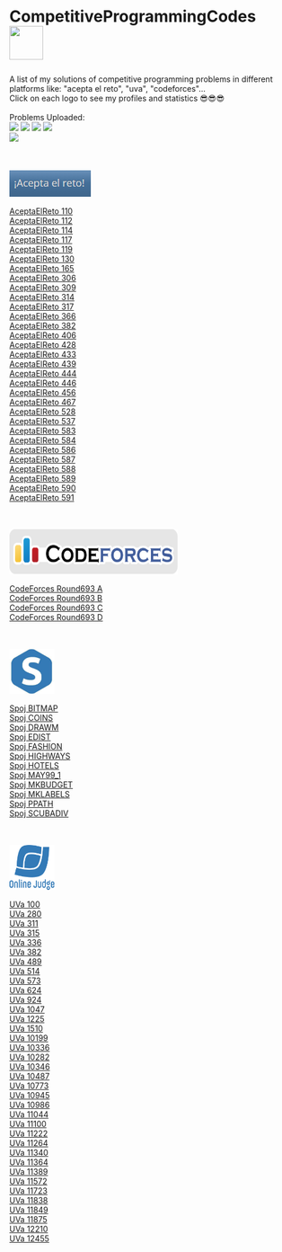 # CompetitiveProgrammingCodes <img src="https://icon-library.com/images/java-icon-image/java-icon-image-0.jpg" width="60" height="60"> 
A list of my solutions of competitive programming problems in different platforms like: "acepta el reto", "uva", "codeforces"... <br/>
Click on each logo to see my profiles and statistics 😎😎😎 <br/>
<br/>
Problems Uploaded:
<br/>
![](https://img.shields.io/static/v1?label=AceptaElReto&message=30&color=blue)
![](https://img.shields.io/static/v1?label=CodeForces&message=4&color=red)
![](https://img.shields.io/static/v1?label=Spoj&message=12&color=green)
![](https://img.shields.io/static/v1?label=Uva&message=36&color=yellow)
<br/>
![](https://img.shields.io/static/v1?label=Total&message=82&color=orange)  
<br/>
<br/>

<a href="https://www.aceptaelreto.com/user/profile.php?id=13978">
<img src="https://github.com/SergioSalazarC/CompetitiveProgrammingCodes/blob/main/media/aer.PNG">  
</a>

[AceptaElReto 110](./problems/aer110/src/Main.java)  
[AceptaElReto 112](./problems/aer112/src/Main.java)  
[AceptaElReto 114](./problems/aer114/src/Main.java)  
[AceptaElReto 117](./problems/aer117/src/Main.java)  
[AceptaElReto 119](./problems/aer119/src/Main.java)  
[AceptaElReto 130](./problems/aer130/src/Main.java)  
[AceptaElReto 165](./problems/aer165/src/Main.java)  
[AceptaElReto 306](./problems/aer306/src/Main.java)  
[AceptaElReto 309](./problems/aer309/src/Main.java)  
[AceptaElReto 314](./problems/aer314/src/Main.java)  
[AceptaElReto 317](./problems/aer317/src/Main.java)  
[AceptaElReto 366](./problems/aer366/src/Main.java)  
[AceptaElReto 382](./problems/aer382/src/Main.java)  
[AceptaElReto 406](./problems/aer406/src/Main.java)  
[AceptaElReto 428](./problems/aer428/src/Main.java)  
[AceptaElReto 433](./problems/aer433/src/Main.java)  
[AceptaElReto 439](./problems/aer439/src/Main.java)  
[AceptaElReto 444](./problems/aer444/src/Main.java)  
[AceptaElReto 446](./problems/aer446/src/Main.java)  
[AceptaElReto 456](./problems/aer456/src/Main.java)  
[AceptaElReto 467](./problems/aer467/src/Main.java)  
[AceptaElReto 528](./problems/aer528/src/Main.java)  
[AceptaElReto 537](./problems/aer537/src/Main.java)  
[AceptaElReto 583](./problems/aer583/src/Main.java)  
[AceptaElReto 584](./problems/aer584/src/Main.java)  
[AceptaElReto 586](./problems/aer586/src/Main.java)  
[AceptaElReto 587](./problems/aer587/src/Main.java)  
[AceptaElReto 588](./problems/aer588/src/Main.java)  
[AceptaElReto 589](./problems/aer589/src/Main.java)  
[AceptaElReto 590](./problems/aer590/src/Main.java)  
[AceptaElReto 591](./problems/aer591/src/Main.java)  
<br/>
<br/>
  
<a href="https://codeforces.com/profile/Serg_">
<img src="https://github.com/SergioSalazarC/CompetitiveProgrammingCodes/blob/main/media/cf.png" width="300" height="80">  
</a>

[CodeForces Round693 A](./problems/codeforcesRound693A/src/Main.java)  
[CodeForces Round693 B](./problems/codeforcesRound693B/src/Main.java)  
[CodeForces Round693 C](./problems/codeforcesRound693C/src/Main.java)  
[CodeForces Round693 D](./problems/codeforcesRound693D/src/Main.java)  
<br/>
<br/>

<a href="https://www.spoj.com/users/serg__/">
<img src="https://github.com/SergioSalazarC/CompetitiveProgrammingCodes/blob/main/media/spoj.jpeg" width="80" height="80">  
</a>

[Spoj BITMAP](./problems/spojBITMAP/src/Main.java)  
[Spoj COINS](./problems/spojCOINS/src/Main.java)  
[Spoj DRAWM](./problems/spojDRAWM/src/Main.java)  
[Spoj EDIST](./problems/spojEDIST/src/Main.java)  
[Spoj FASHION](./problems/spojFASHION/src/Main.java)  
[Spoj HIGHWAYS](./problems/spojHIGHWAYS/src/Main.java)  
[Spoj HOTELS](./problems/spojHOTELS/src/Main.java)  
[Spoj MAY99_1](./problems/spojMAY99_1/src/Main.java)  
[Spoj MKBUDGET](./problems/spojMKBUDGET/src/Main.java)  
[Spoj MKLABELS](./problems/spojMKLABELS/src/Main.java)  
[Spoj PPATH](./problems/spojPPATH/src/Main.java)  
[Spoj SCUBADIV](./problems/spojSCUBADIV/src/Main.java)  
<br/>
<br/>

<a href="https://uhunt.onlinejudge.org/id/1125078">
<img src="https://github.com/SergioSalazarC/CompetitiveProgrammingCodes/blob/main/media/ojlogo2.png" width="80" height="80">  
</a>

[UVa 100](./problems/uva00100/src/Main.java)  
[UVa 280](./problems/uva00280/src/Main.java)  
[UVa 311](./problems/uva00311/src/Main.java)  
[UVa 315](./problems/uva00315/src/Main.java)  
[UVa 336](./problems/uva00336/src/Main.java)  
[UVa 382](./problems/uva00382/src/Main.java)  
[UVa 489](./problems/uva00489/src/Main.java)  
[UVa 514](./problems/uva00514/src/Main.java)  
[UVa 573](./problems/uva00573/src/Main.java)  
[UVa 624](./problems/uva00624/src/Main.java)  
[UVa 924](./problems/uva00924/src/Main.java)  
[UVa 1047](./problems/uva01047/src/Main.java)  
[UVa 1225](./problems/uva01225/src/Main.java)  
[UVa 1510](./problems/uva01510/src/Main.java)  
[UVa 10199](./problems/uva10199/src/Main.java)  
[UVa 10336](./problems/uva10336/src/Main.java)  
[UVa 10282](./problems/uva10282/src/Main.java)  
[UVa 10346](./problems/uva10346/src/Main.java)  
[UVa 10487](./problems/uva10487/src/Main.java)  
[UVa 10773](./problems/uva10773/src/Main.java)  
[UVa 10945](./problems/uva10945/src/Main.java)  
[UVa 10986](./problems/uva10986/src/Main.java)  
[UVa 11044](./problems/uva11044/src/Main.java)  
[UVa 11100](./problems/uva11100/src/Main.java)  
[UVa 11222](./problems/uva11222/src/Main.java)  
[UVa 11264](./problems/uva11264/src/Main.java)  
[UVa 11340](./problems/uva11340/src/Main.java)  
[UVa 11364](./problems/uva11364/src/Main.java)  
[UVa 11389](./problems/uva11389/src/Main.java)  
[UVa 11572](./problems/uva11572/src/Main.java)  
[UVa 11723](./problems/uva11723/src/Main.java)  
[UVa 11838](./problems/uva11838/src/Main.java)  
[UVa 11849](./problems/uva11849/src/Main.java)  
[UVa 11875](./problems/uva11875/src/Main.java)  
[UVa 12210](./problems/uva12210/src/Main.java)  
[UVa 12455](./problems/uva12455/src/Main.java)  
